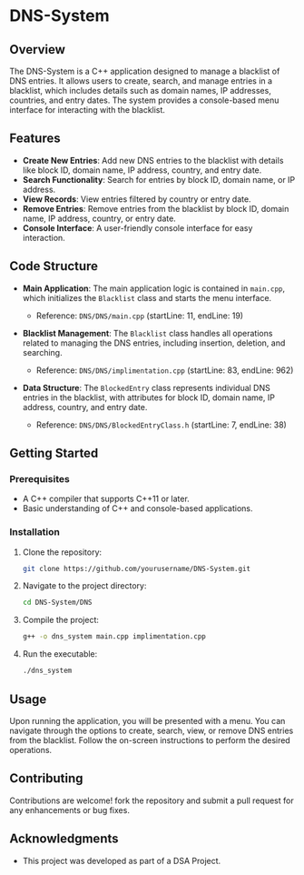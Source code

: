 # DNS-System

## Overview

The DNS-System is a C++ application designed to manage a blacklist of DNS entries. It allows users to create, search, and manage entries in a blacklist, which includes details such as domain names, IP addresses, countries, and entry dates. The system provides a console-based menu interface for interacting with the blacklist.

## Features

- **Create New Entries**: Add new DNS entries to the blacklist with details like block ID, domain name, IP address, country, and entry date.
- **Search Functionality**: Search for entries by block ID, domain name, or IP address.
- **View Records**: View entries filtered by country or entry date.
- **Remove Entries**: Remove entries from the blacklist by block ID, domain name, IP address, country, or entry date.
- **Console Interface**: A user-friendly console interface for easy interaction.

## Code Structure

- **Main Application**: The main application logic is contained in `main.cpp`, which initializes the `Blacklist` class and starts the menu interface.
  - Reference: `DNS/DNS/main.cpp` (startLine: 11, endLine: 19)

- **Blacklist Management**: The `Blacklist` class handles all operations related to managing the DNS entries, including insertion, deletion, and searching.
  - Reference: `DNS/DNS/implimentation.cpp` (startLine: 83, endLine: 962)

- **Data Structure**: The `BlockedEntry` class represents individual DNS entries in the blacklist, with attributes for block ID, domain name, IP address, country, and entry date.
  - Reference: `DNS/DNS/BlockedEntryClass.h` (startLine: 7, endLine: 38)

## Getting Started

### Prerequisites

- A C++ compiler that supports C++11 or later.
- Basic understanding of C++ and console-based applications.

### Installation

1. Clone the repository:
   ```bash
   git clone https://github.com/yourusername/DNS-System.git
   ```

2. Navigate to the project directory:
   ```bash
   cd DNS-System/DNS
   ```

3. Compile the project:
   ```bash
   g++ -o dns_system main.cpp implimentation.cpp
   ```

4. Run the executable:
   ```bash
   ./dns_system
   ```

## Usage

Upon running the application, you will be presented with a menu. You can navigate through the options to create, search, view, or remove DNS entries from the blacklist. Follow the on-screen instructions to perform the desired operations.

## Contributing

Contributions are welcome! fork the repository and submit a pull request for any enhancements or bug fixes.

## Acknowledgments

- This project was developed as part of a DSA Project.
